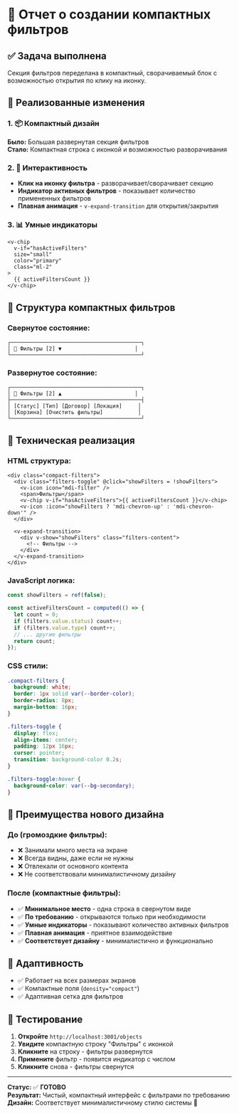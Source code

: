 # 🎯 Отчет о создании компактных фильтров

## ✅ Задача выполнена
Секция фильтров переделана в компактный, сворачиваемый блок с возможностью открытия по клику на иконку.

## 🔧 Реализованные изменения

### 1. 📦 **Компактный дизайн**
**Было:** Большая развернутая секция фильтров  
**Стало:** Компактная строка с иконкой и возможностью разворачивания

### 2. 🎯 **Интерактивность**
- **Клик на иконку фильтра** - разворачивает/сворачивает секцию
- **Индикатор активных фильтров** - показывает количество примененных фильтров
- **Плавная анимация** - `v-expand-transition` для открытия/закрытия

### 3. 📊 **Умные индикаторы**
```vue
<v-chip
  v-if="hasActiveFilters"
  size="small"
  color="primary"
  class="ml-2"
>
  {{ activeFiltersCount }}
</v-chip>
```

## 🎨 Структура компактных фильтров

### Свернутое состояние:
```
┌─────────────────────────────────────────┐
│ 🔧 Фильтры [2] ▼                       │
└─────────────────────────────────────────┘
```

### Развернутое состояние:
```
┌─────────────────────────────────────────┐
│ 🔧 Фильтры [2] ▲                       │
├─────────────────────────────────────────┤
│ [Статус] [Тип] [Договор] [Локация]     │
│ [Корзина] [Очистить фильтры]           │
└─────────────────────────────────────────┘
```

## 🔧 Техническая реализация

### HTML структура:
```vue
<div class="compact-filters">
  <div class="filters-toggle" @click="showFilters = !showFilters">
    <v-icon icon="mdi-filter" />
    <span>Фильтры</span>
    <v-chip v-if="hasActiveFilters">{{ activeFiltersCount }}</v-chip>
    <v-icon :icon="showFilters ? 'mdi-chevron-up' : 'mdi-chevron-down'" />
  </div>
  
  <v-expand-transition>
    <div v-show="showFilters" class="filters-content">
      <!-- Фильтры -->
    </div>
  </v-expand-transition>
</div>
```

### JavaScript логика:
```typescript
const showFilters = ref(false);

const activeFiltersCount = computed(() => {
  let count = 0;
  if (filters.value.status) count++;
  if (filters.value.type) count++;
  // ... другие фильтры
  return count;
});
```

### CSS стили:
```css
.compact-filters {
  background: white;
  border: 1px solid var(--border-color);
  border-radius: 8px;
  margin-bottom: 16px;
}

.filters-toggle {
  display: flex;
  align-items: center;
  padding: 12px 16px;
  cursor: pointer;
  transition: background-color 0.2s;
}

.filters-toggle:hover {
  background-color: var(--bg-secondary);
}
```

## 🎯 Преимущества нового дизайна

### До (громоздкие фильтры):
- ❌ Занимали много места на экране
- ❌ Всегда видны, даже если не нужны
- ❌ Отвлекали от основного контента
- ❌ Не соответствовали минималистичному дизайну

### После (компактные фильтры):
- ✅ **Минимальное место** - одна строка в свернутом виде
- ✅ **По требованию** - открываются только при необходимости
- ✅ **Умные индикаторы** - показывают количество активных фильтров
- ✅ **Плавная анимация** - приятное взаимодействие
- ✅ **Соответствует дизайну** - минималистично и функционально

## 📱 Адаптивность
- ✅ Работает на всех размерах экранов
- ✅ Компактные поля (`density="compact"`)
- ✅ Адаптивная сетка для фильтров

## 🧪 Тестирование
1. **Откройте** `http://localhost:3001/objects`
2. **Увидите** компактную строку "Фильтры" с иконкой
3. **Кликните** на строку - фильтры развернутся
4. **Примените** фильтр - появится индикатор с числом
5. **Кликните** снова - фильтры свернутся

---

**Статус:** ✅ **ГОТОВО**  
**Результат:** Чистый, компактный интерфейс с фильтрами по требованию  
**Дизайн:** Соответствует минималистичному стилю системы 🎨
